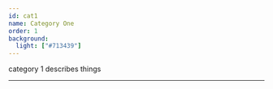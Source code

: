 ```yaml
---
id: cat1
name: Category One
order: 1
background:
  light: ["#713439"]
---
```


category 1 describes things

---
